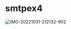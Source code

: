 # smtpex4
<img src="https://i.ibb.co/zfgykTj/IMG-20221031-212132-902.jpg" alt="IMG-20221031-212132-902" border="0">

